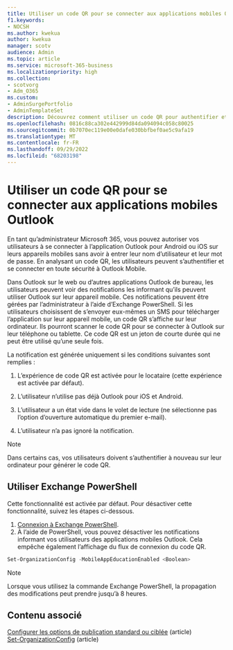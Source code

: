 ```yaml
---
title: Utiliser un code QR pour se connecter aux applications mobiles Outlook
f1.keywords:
- NOCSH
ms.author: kwekua
author: kwekua
manager: scotv
audience: Admin
ms.topic: article
ms.service: microsoft-365-business
ms.localizationpriority: high
ms.collection:
- scotvorg
- Adm_O365
ms.custom:
- AdminSurgePortfolio
- AdminTemplateSet
description: Découvrez comment utiliser un code QR pour authentifier et télécharger Outlook Mobile.
ms.openlocfilehash: 0816c88ca302e442999d84da094094c058c80025
ms.sourcegitcommit: 0b7070ec119e00e0dafe030bbfbef0ae5c9afa19
ms.translationtype: MT
ms.contentlocale: fr-FR
ms.lasthandoff: 09/29/2022
ms.locfileid: "68203198"
---
```

# <a name="use-a-qr-code-to-sign-in-to-the-outlook-mobile-apps"></a>Utiliser un code QR pour se connecter aux applications mobiles Outlook

En tant qu’administrateur Microsoft 365, vous pouvez autoriser vos utilisateurs à se connecter à l’application Outlook pour Android ou iOS sur leurs appareils mobiles sans avoir à entrer leur nom d’utilisateur et leur mot de passe. En analysant un code QR, les utilisateurs peuvent s’authentifier et se connecter en toute sécurité à Outlook Mobile.

Dans Outlook sur le web ou d’autres applications Outlook de bureau, les utilisateurs peuvent voir des notifications les informant qu’ils peuvent utiliser Outlook sur leur appareil mobile. Ces notifications peuvent être gérées par l’administrateur à l’aide d’Exchange PowerShell. Si les utilisateurs choisissent de s’envoyer eux-mêmes un SMS pour télécharger l’application sur leur appareil mobile, un code QR s’affiche sur leur ordinateur. Ils pourront scanner le code QR pour se connecter à Outlook sur leur téléphone ou tablette. Ce code QR est un jeton de courte durée qui ne peut être utilisé qu’une seule fois.

La notification est générée uniquement si les conditions suivantes sont remplies :

1. L’expérience de code QR est activée pour le locataire (cette expérience est activée par défaut).

2. L’utilisateur n’utilise pas déjà Outlook pour iOS et Android.

3. L’utilisateur a un état vide dans le volet de lecture (ne sélectionne pas l’option d’ouverture automatique du premier e-mail).

4. L’utilisateur n’a pas ignoré la notification.

> [!NOTE]
> Dans certains cas, vos utilisateurs doivent s’authentifier à nouveau sur leur ordinateur pour générer le code QR.

## <a name="use-exchange-powershell"></a>Utiliser Exchange PowerShell

Cette fonctionnalité est activée par défaut. Pour désactiver cette fonctionnalité, suivez les étapes ci-dessous.

1. [Connexion à Exchange PowerShell](/powershell/exchange/connect-to-exchange-online-powershell).
2. À l’aide de PowerShell, vous pouvez désactiver les notifications informant vos utilisateurs des applications mobiles Outlook. Cela empêche également l’affichage du flux de connexion du code QR.

```powershell
Set-OrganizationConfig -MobileAppEducationEnabled <Boolean>
```

> [!NOTE]
> Lorsque vous utilisez la commande Exchange PowerShell, la propagation des modifications peut prendre jusqu’à 8 heures.

## <a name="related-content"></a>Contenu associé

[Configurer les options de publication standard ou ciblée](release-options-in-office-365.md) (article)\
[Set-OrganizationConfig](/powershell/module/exchange/set-organizationconfig) (article)
